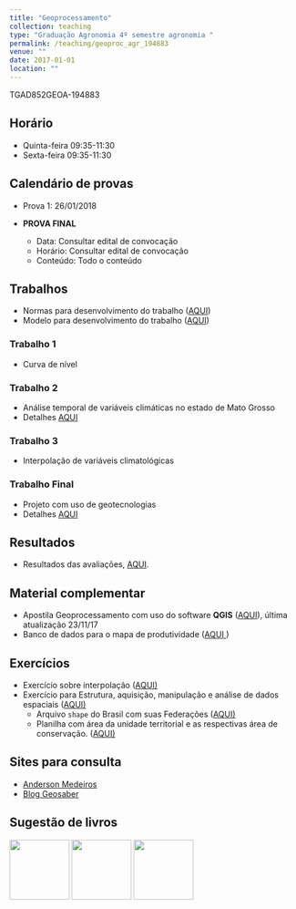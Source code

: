 ```yaml
---
title: "Geoprocessamento"
collection: teaching
type: "Graduação Agronomia 4º semestre agronomia "
permalink: /teaching/geoproc_agr_194883
venue: ""
date: 2017-01-01 
location: ""
---
```


TGAD852GEOA-194883

## Horário

- Quinta-feira	09:35-11:30
- Sexta-feira	09:35-11:30

## Calendário de provas

- Prova 1: 26/01/2018


- **PROVA FINAL**
    - Data: Consultar edital de convocação
    - Horário:	Consultar edital de convocação
	- Conteúdo:	Todo o conteúdo

## Trabalhos

- Normas para desenvolvimento do trabalho (<a href="https://sites.google.com/site/rafatieppo/zownloads/NORMAS_RES_EXP.html?attredirects=0&amp;d=1" target="_blank">AQUI</a>)
- Modelo para desenvolvimento do trabalho (<a href="https://sites.google.com/site/rafatieppo/zownloads/MODELO_RESUMO_EXP.docx?attredirects=0&amp;d=1" target="_blank">AQUI</a>)

### Trabalho 1

- Curva de nível

### Trabalho 2

- Análise temporal de variáveis climáticas no estado de Mato Grosso
- Detalhes [AQUI](https://sites.google.com/a/unemat.br/biossistemas/home/geo/TRAB_GEO_INTERP_CLIMA.pdf?attredirects=0&d=1)

### Trabalho 3

- Interpolação de variáveis climatológicas

### Trabalho Final

- Projeto com uso de geotecnologias
- Detalhes [AQUI](https://sites.google.com/a/unemat.br/biossistemas/home/geo/TRAB_GEO_GLOBAL.pdf?attredirects=0&d=1)

## Resultados

- Resultados das avaliações, <a href="https://sites.google.com/a/unemat.br/biossistemas/home/geo/GEO1702_RESULT.html?attredirects=0&d=1" target="_blank">AQUI</a>.


## Material complementar

- Apostila Geoprocessamento com uso do software <b>QGIS</b> (<a href="https://sites.google.com/a/unemat.br/biossistemas/home/geo/GIS_BOOKLET_PREAMBULO.pdf?attredirects=0&d=1" target="_blank">AQUI</a>), última atualização 23/11/17
- Banco de dados para o mapa de produtividade (<a href="https://sites.google.com/a/unemat.br/biossistemas/home/geo/C051_soja_min.csv?attredirects=0&d=1">AQUI </a>)


## Exercícios

- Exercício sobre interpolação (<a href="https://sites.google.com/site/zownloads/home/geo/C035_INTERPOLACAO_EXERC.pdf?attredirects=0&amp;d=1" target="_blank">AQUI)</a>
- Exercício para Estrutura, aquisição, manipulação e análise de dados espaciais (<a href="https://sites.google.com/a/unemat.br/biossistemas/home/geo/C040_EST_AQUIS_MANIP_ANALI_ATIV.pdf?attredirects=0&d=1" target="_blank">AQUI)</a>
    - Arquivo `shape` do Brasil com suas Federações (<a href="https://sites.google.com/a/unemat.br/biossistemas/home/geo/br_unidades_da_federacao.zip?attredirects=0&d=1" target="_blank">AQUI)</a>
    - Planilha com área da unidade territorial e as respectivas área de conservação. (<a href="https://sites.google.com/a/unemat.br/biossistemas/home/geo/TAB_BRUF_AREA_CONSERV.xlsx?attredirects=0&d=1" target="_blank">AQUI)</a>

## Sites para consulta

- [Anderson Medeiros](http://andersonmedeiros.com/)
- [Blog Geosaber](http://www.geosaber.com.br/Blog/)

## Sugestão de livros

<a href="http://ecojustus.com.br/livros/livro-qgis-e-geoprocessamento/"><img class="alignnone" src="http://ecojustus.com.br/wp-content/uploads/2012/08/livro-qgis-foto-capa.jpg" width="105" height="105" /></a>
<a href="http://ecojustus.com.br/livros/qgis-do-abc-ao-xyz/"><img class="alignnone" src="http://ecojustus.com.br/wp-content/uploads/2016/08/Capa-Livro-Pronto.jpg" width="105" height="105" /></a>
<a href="http://www.spatialanalysisonline.com/"><img class="alignnone" src="http://www.spatialanalysisonline.com/cover.png" width="105" height="105" /></a>
